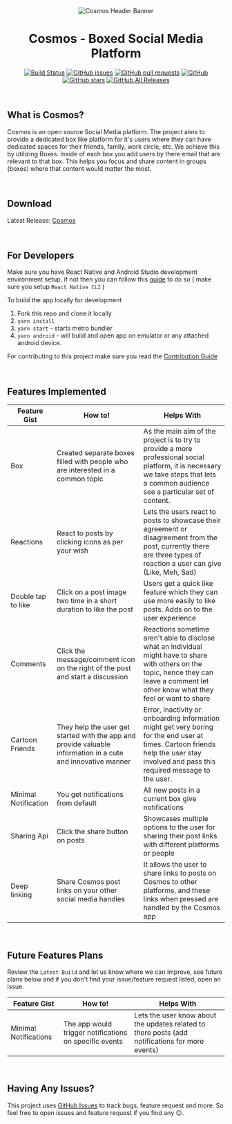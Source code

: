 <div align="center">

<img src="./SocialAssets/readmeHeader.png" alt="Cosmos Header Banner" />

# Cosmos - Boxed Social Media Platform

[![Build Status](https://travis-ci.com/sarthakpranesh/cosmos.ReactNative.svg?branch=master)](https://travis-ci.com/sarthakpranesh/cosmos.ReactNative)
[![GitHub issues](https://img.shields.io/github/issues/sarthakpranesh/cosmos.ReactNative)](https://github.com/sarthakpranesh/cosmos.ReactNative/issues)
[![GitHub pull requests](https://img.shields.io/github/issues-pr/sarthakpranesh/cosmos.ReactNative)](https://github.com/sarthakpranesh/cosmos.ReactNative/pulls)
[![GitHub](https://img.shields.io/github/license/sarthakpranesh/cosmos.ReactNative)](https://github.com/sarthakpranesh/cosmos.ReactNative/blob/master/LICENSE)
[![GitHub stars](https://img.shields.io/github/stars/sarthakpranesh/cosmos.ReactNative)](https://github.com/sarthakpranesh/cosmos.ReactNative/stargazers)
[![GitHub All Releases](https://img.shields.io/github/downloads/sarthakpranesh/cosmos.ReactNative/total)](https://github.com/sarthakpranesh/cosmos.ReactNative/releases)

</div>

<br/>

## What is Cosmos?
<p>
Cosmos is an open source Social Media platform. The project aims to provide a dedicated box like platform for it's users where they can have dedicated spaces for their  friends, family, work circle, etc. We achieve this by utilizing Boxes. Inside of each box you add users by there email that are relevant to that box. This helps you focus and share content in groups (boxes) where that content would matter the most.
</p>

<br/>

## Download 
Latest Release: [Cosmos](https://github.com/sarthakpranesh/cosmos.ReactNative/releases)

<br/>

## For Developers
Make sure you have React Native and Android Studio development environment setup, if not then you can follow this [guide](https://reactnative.dev/docs/environment-setup) to do so ( make sure you setup `React Native CLI` )

To build the app locally for development
1. Fork this repo and clone it locally
2. `yarn install`
3. `yarn start` - starts metro bundler
4. `yarn android` - will build and open app on emulator or any attached android device.

For contributing to this project make sure you read the [Contribution Guide](https://github.com/sarthakpranesh/Cosmos/blob/master/CONTRIBUTING.md)

<br />

## Features Implemented
|Feature Gist           |How to!            |Helps With         | 
|---	|---	|---	|
|Box |Created separate boxes filled with people who are interested in a common topic |As the main aim of the project is to try to provide a more professional social platform, it is necessary we take steps that lets a common audience see a particular set of content.  |
|Reactions |React to posts by clicking icons as per your wish |Lets the users react to posts to showcase their agreement or disagreement from the post, currently there are three types of reaction a user can give (Like, Meh, Sad) |
|Double tap to like |Click on a post image two time in a short duration to like the post |Users get a quick like feature which they can use more easily to like posts. Adds on to the user experience |
|Comments |Click the message/comment icon on the right of the post and start a discussion |Reactions sometime aren't able to disclose what an individual might have to share with others on the topic, hence they can leave a comment let other know what they feel or want to share |
|Cartoon Friends |They help the user get started with the app and provide valuable information in a cute and innovative manner |Error, inactivity or onboarding information might get very boring for the end user at times. Cartoon friends help the user stay involved and pass this required message to the user. |
|Minimal Notification |You get notifications from default |All new posts in a current box give notifications  |
|Sharing Api   |Click the share button on posts    |Showcases multiple options to the user for sharing their post links with different platforms or people   |
|Deep linking   |Share Cosmos post links on your other social media handles     |It allows the user to share links to posts on Cosmos to other platforms, and these links when pressed are handled by the Cosmos app   |

<br/>

## Future Features Plans
Review the `Latest Build` and let us know where we can improve, see future plans below and if you don't find your issue/feature request listed, open an issue.

|Feature Gist           |How to!            |Helps With         | 
|---	|---	|---	|
|Minimal Notifications   |The app would trigger notifications on specific events    |Lets the user know about the updates related to there posts (add notifications for more events)   |

<br/>

## Having Any Issues?
This project uses [GitHub Issues](https://github.com/sarthakpranesh/cosmos.ReactNative/issues) to track bugs, feature request and more. So feel free to open issues and feature request if you find any 😉.
